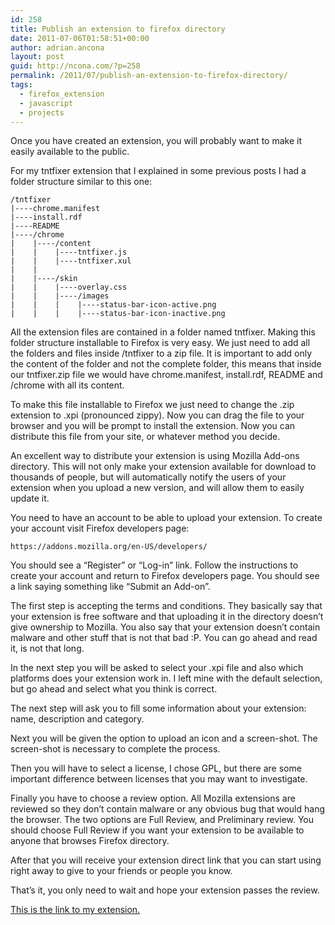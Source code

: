 ```yaml
---
id: 258
title: Publish an extension to firefox directory
date: 2011-07-06T01:58:51+00:00
author: adrian.ancona
layout: post
guid: http://ncona.com/?p=258
permalink: /2011/07/publish-an-extension-to-firefox-directory/
tags:
  - firefox_extension
  - javascript
  - projects
---
```

Once you have created an extension, you will probably want to make it easily available to the public.

For my tntfixer extension that I explained in some previous posts I had a folder structure similar to this one:

```
/tntfixer
|----chrome.manifest
|----install.rdf
|----README
|----/chrome
|    |----/content
|    |    |----tntfixer.js
|    |    |----tntfixer.xul
|    |
|    |----/skin
|    |    |----overlay.css
|    |    |----/images
|    |    |    |----status-bar-icon-active.png
|    |    |    |----status-bar-icon-inactive.png
```

<!--more-->

All the extension files are contained in a folder named tntfixer. Making this folder structure installable to Firefox is very easy. We just need to add all the folders and files inside /tntfixer to a zip file. It is important to add only the content of the folder and not the complete folder, this means that inside our tntfixer.zip file we would have chrome.manifest, install.rdf, README and /chrome with all its content.

To make this file installable to Firefox we just need to change the .zip extension to .xpi (pronounced zippy). Now you can drag the file to your browser and you will be prompt to install the extension. Now you can distribute this file from your site, or whatever method you decide.

An excellent way to distribute your extension is using Mozilla Add-ons directory. This will not only make your extension available for download to thousands of people, but will automatically notify the users of your extension when you upload a new version, and will allow them to easily update it.

You need to have an account to be able to upload your extension. To create your account visit Firefox developers page:

```
https://addons.mozilla.org/en-US/developers/
```

You should see a &#8220;Register&#8221; or &#8220;Log-in&#8221; link. Follow the instructions to create your account and return to Firefox developers page. You should see a link saying something like &#8220;Submit an Add-on&#8221;.

The first step is accepting the terms and conditions. They basically say that your extension is free software and that uploading it in the directory doesn&#8217;t give ownership to Mozilla. You also say that your extension doesn&#8217;t contain malware and other stuff that is not that bad :P. You can go ahead and read it, is not that long.

In the next step you will be asked to select your .xpi file and also which platforms does your extension work in. I left mine with the default selection, but go ahead and select what you think is correct.

The next step will ask you to fill some information about your extension: name, description and category.

Next you will be given the option to upload an icon and a screen-shot. The screen-shot is necessary to complete the process.

Then you will have to select a license, I chose GPL, but there are some important difference between licenses that you may want to investigate.

Finally you have to choose a review option. All Mozilla extensions are reviewed so they don&#8217;t contain malware or any obvious bug that would hang the browser. The two options are Full Review, and Preliminary review. You should choose Full Review if you want your extension to be available to anyone that browses Firefox directory.

After that you will receive your extension direct link that you can start using right away to give to your friends or people you know.

That&#8217;s it, you only need to wait and hope your extension passes the review.

[This is the link to my extension.](https://addons.mozilla.org/en-US/firefox/addon/tnt-fixer/)
